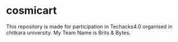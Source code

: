 # cosmicart
This repository is made for participation in Techacks4.0 organised in chitkara university. My Team Name is Brits &amp; Bytes.
